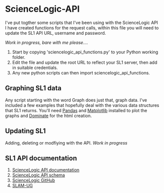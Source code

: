 # ScienceLogic-API

I've put togther some scripts that I've been using with the ScienceLogic API
I have created functions for the request calls, within this file you will need to update the SL1 API URL, username and password.

*Work in progress, bare with me please....*

1. Start by copying 'sciencelogic_api_functions.py' to your Python working folder.
2. Edit the file and update the root URL to reflect your SL1 server, then add in suitable credentials.
3. Any new python scripts can then import sciencelogic_api_functions.


## Graphing SL1 data

Any script starting with the word Graph does just that, graph data. I've included a few examples that hopefully deal with the various data structures that SL1 returns.
You'll need [Pandas](https://pandas.pydata.org) and [Matplotlib](https://matplotlib.org) installed to plot the graphs and [Dominate](https://github.com/Knio/dominate) for the html creation. 


## Updating SL1

Adding, deleting or modfiying with the API.
*Work in progress*


## SL1 API documentation 
1. [ScienceLogic API documentation](https://docs.sciencelogic.com/latest/Content/Web_Content_Dev_and_Integration/ScienceLogic_API/api_intro.htm)
2. [ScienceLogic API schema](https://documenter.getpostman.com/view/4238205/SWE56ysV)
3. [ScienceLogic GitHub](https://github.com/ScienceLogic)
4. [SLAM-UG](https://gitlab.com/slam-ug)
